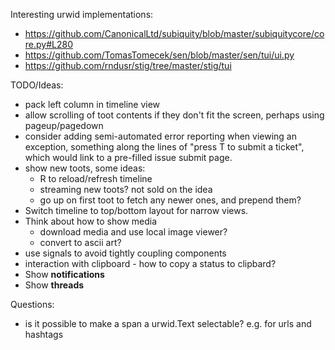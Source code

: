 Interesting urwid implementations:
* https://github.com/CanonicalLtd/subiquity/blob/master/subiquitycore/core.py#L280
* https://github.com/TomasTomecek/sen/blob/master/sen/tui/ui.py
* https://github.com/rndusr/stig/tree/master/stig/tui

TODO/Ideas:
* pack left column in timeline view
* allow scrolling of toot contents if they don't fit the screen, perhaps using
  pageup/pagedown
* consider adding semi-automated error reporting when viewing an exception,
  something along the lines of "press T to submit a ticket", which would link
  to a pre-filled issue submit page.
* show new toots, some ideas:
    * R to reload/refresh timeline
    * streaming new toots? not sold on the idea
    * go up on first toot to fetch any newer ones, and prepend them?
* Switch timeline to top/bottom layout for narrow views.
* Think about how to show media
    * download media and use local image viewer?
    * convert to ascii art?
* use signals to avoid tightly coupling components
* interaction with clipboard - how to copy a status to clipbard?
* Show **notifications**
* Show **threads**

Questions:
* is it possible to make a span a urwid.Text selectable? e.g. for urls and hashtags
